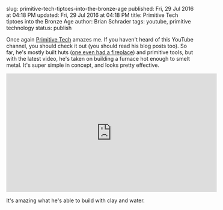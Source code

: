 slug: primitive-tech-tiptoes-into-the-bronze-age
published: Fri, 29 Jul 2016 at 04:18 PM
updated: Fri, 29 Jul 2016 at 04:18 PM
title: Primitive Tech tiptoes into the Bronze Age
author: Brian Schrader
tags: youtube, primitive technology
status: publish

Once again [Primitive Tech][pt] amazes me. If you haven't heard of this YouTube
channel, you should check it out (you should read his blog posts too). So far, 
he's mostly built huts ([one even had a fireplace][hut]) and primitive tools, but with the latest video, he's taken on building a furnace hot enough to smelt metal. It's super simple in concept, and looks pretty effective. 

<center>
<iframe width="560" height="315"
src="https://www.youtube.com/embed/VVV4xeWBIxE" frameborder="0"
allowfullscreen></iframe>
</center>

It's amazing what he's able to build with clay and water.

[hut]: https://primitivetechnology.wordpress.com/2015/09/05/building-a-hut-with-a-kiln-fired-tiled-roof-underfloor-heating-and-mud-pile-walls/
[pt]: https://primitivetechnology.wordpress.com/2016/07/29/forge-blower/
